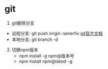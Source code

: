 # git
1. git删除分支  
+ 远程分支: git push origin :severfix [git官方文档](https://git-scm.com/book/zh/v1/Git-%E5%88%86%E6%94%AF-%E8%BF%9C%E7%A8%8B%E5%88%86%E6%94%AF)
+ 本地分支: git branch -d <BranchName>

2. 切换npm版本
	+ npm install -g npm@版本号
	+ npm install npm@latest -g